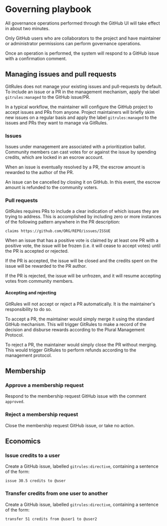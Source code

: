 # Governing playbook

All governance operations performed through the GitHub UI will take effect in about two minutes.

Only GitHub users who are collaborators to the project and have maintainer or administrator permissions can perform governance operations.

Once an operation is performed, the system will respond to a GitHub issue with a confirmation comment.

## Managing issues and pull requests

GitRules does not manage your existing issues and pull-requests by default. To include an issue or a PR in the management mechanism, apply the label `gitrules:managed` to the GitHub issue/PR.

In a typical workflow, the maintainer will configure the GitHub project to accept issues and PRs from anyone. Project maintainers will briefly skim new issues on a regular basis and apply the label `gitrules:managed` to the issues and PRs they want to manage via GitRules.

### Issues

Issues under management are associated with a prioritization ballot. Community members can cast votes for or against the issue by spending credits, which are locked in an escrow account.

When an issue is eventually resolved by a PR, the escrow amount is rewarded to the author of the PR.

An issue can be cancelled by closing it on GitHub. In this event, the escrow amount is refunded to the community voters.

### Pull requests

GitRules requires PRs to include a clear indication of which issues they are trying to address. This is accomplished by including zero or more instances of the following pattern anywhere in the PR description:

```
claims https://github.com/ORG/REPO/issues/ISSUE
```

When an issue that has a positive vote is claimed by at least one PR with a positive vote, the issue will be frozen (i.e. it will cease to accept votes) until the PR is accepted or rejected.

If the PR is accepted, the issue will be closed and the credits spent on the issue will be rewarded to the PR author.

If the PR is rejected, the issue will be unfrozen, and it will resume accepting votes from community members.

#### Accepting and rejecting

GitRules will not accept or reject a PR automatically. It is the maintainer's responsibility to do so.

To accept a PR, the maintainer would simply merge it using the standard GitHub mechanism. This will trigger GitRules to make a record of the decision and disburse rewards according to the Plural Management Protocol.

To reject a PR, the maintainer would simply close the PR without merging. This would trigger GitRules to perform refunds according to the management protocol.

## Membership

### Approve a membership request

Respond to the membership request GitHub issue with the comment `approved`.

### Reject a membership request

Close the membership request GitHub issue, or take no action.

## Economics

### Issue credits to a user

Create a GitHub issue, labelled `gitrules:directive`, containing a sentence of the form:

```
issue 30.5 credits to @user
```

### Transfer credits from one user to another

Create a GitHub issue, labelled `gitrules:directive`, containing a sentence of the form:

```
transfer 51 credits from @user1 to @user2
```
